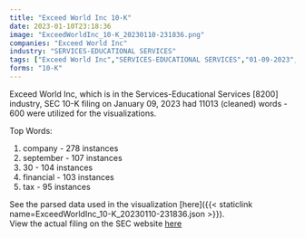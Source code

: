```yaml
---
title: "Exceed World Inc 10-K"
date: 2023-01-10T23:18:36
image: "ExceedWorldInc_10-K_20230110-231836.png"
companies: "Exceed World Inc"
industry: "SERVICES-EDUCATIONAL SERVICES"
tags: ["Exceed World Inc","SERVICES-EDUCATIONAL SERVICES","01-09-2023","10-K"]
forms: "10-K"
---
```

Exceed World Inc, which is in the Services-Educational Services [8200] industry, SEC 10-K filing on January 09, 2023 had 11013 (cleaned) words - 600 were utilized for the visualizations.

Top Words:
1. company - 278 instances
2. september - 107 instances
3. 30 - 104 instances
4. financial - 103 instances
5. tax - 95 instances


See the parsed data used in the visualization [here]({{< staticlink name=ExceedWorldInc_10-K_20230110-231836.json >}}).  
View the actual filing on the SEC website [here](https://www.sec.gov/Archives/edgar/data/1634293/0001599916-23-000009.txt)